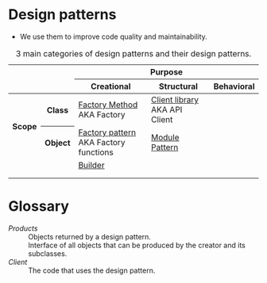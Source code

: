 # Design patterns

- We use them to improve code quality and maintainability.

<table>
  <caption>
    3 main categories of design patterns and their design patterns.
  </caption>
  <thead>
    <tr>
      <th colspan="2" rowspan="2"></th>
      <th colspan="3">Purpose</th>
    </tr>
    <tr>
      <th>Creational</th>
      <th>Structural</th>
      <th>Behavioral</th>
    </tr>
  </thead>
  <tbody>
    <tr>
      <th rowspan="3">Scope</th>
      <th>Class</th>
      <td>
        <a href="./factory-method/README.md">Factory Method</a> AKA Factory
      </td>
      <td>
        <a href="./client-library/README.md">Client library</a> AKA API Client
      </td>
      <td></td>
    </tr>
    <tr>
      <th rowspan="2">Object</th>  
    </tr>
    <tr>
      <td><a href="./factory-function/README.md">Factory pattern</a> AKA Factory functions</td>
      <td><a href="./module-pattern/README.md" >Module Pattern</a></td>
      <td></td>
    </tr>
    <tr>
      <td colspan="2" rowspan="3"></td>
      <td><a href="./builder/README.md">Builder</a></td>
      <td></td>
      <td></td>
    </tr>
    <tr>
      <td></td>
      <td></td>
      <td></td>
    </tr>
    <tr>
      <td></td>
      <td></td>
      <td></td>
    </tr>
  </tbody>
</table>

# Glossary

<dl>
  <dt id="glossaryProduct">
    <i>Products</i>
  </dt>
  <dd>
    Objects returned by a design pattern.
  </dd>
  <dd>
    Interface of all objects that can be produced by the creator and its subclasses.
  </dd>
  <dt id="glossaryClient">
    <i>Client</i>
  </dt>
  <dd>
    The code that uses the design pattern.
  </dd>
</dl>
